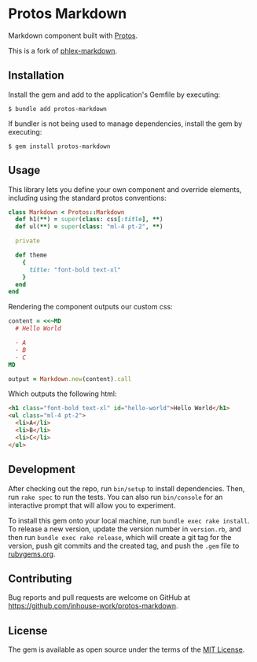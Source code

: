 # Protos Markdown

Markdown component built with [Protos](https://github.com/inhouse-work/protos).

This is a fork of [phlex-markdown](https://github.com/phlex-ruby/phlex-markdown).

## Installation

Install the gem and add to the application's Gemfile by executing:

    $ bundle add protos-markdown

If bundler is not being used to manage dependencies, install the gem by
executing:

    $ gem install protos-markdown

## Usage

This library lets you define your own component and override elements, including
using the standard protos conventions:

```ruby
class Markdown < Protos::Markdown
  def h1(**) = super(class: css[:title], **)
  def ul(**) = super(class: "ml-4 pt-2", **)

  private

  def theme
    {
      title: "font-bold text-xl"
    }
  end
end
```

Rendering the component outputs our custom css:

```ruby
content = <<~MD
  # Hello World

  - A
  - B
  - C
MD

output = Markdown.new(content).call
```

Which outputs the following html:

```html
<h1 class="font-bold text-xl" id="hello-world">Hello World</h1>
<ul class="ml-4 pt-2">
  <li>A</li>
  <li>B</li>
  <li>C</li>
</ul>
```

## Development

After checking out the repo, run `bin/setup` to install dependencies. Then, run
`rake spec` to run the tests. You can also run `bin/console` for an interactive
prompt that will allow you to experiment.

To install this gem onto your local machine, run `bundle exec rake install`. To
release a new version, update the version number in `version.rb`, and then run
`bundle exec rake release`, which will create a git tag for the version, push
git commits and the created tag, and push the `.gem` file to
[rubygems.org](https://rubygems.org).

## Contributing

Bug reports and pull requests are welcome on GitHub at
https://github.com/inhouse-work/protos-markdown.

## License

The gem is available as open source under the terms of the
[MIT License](https://opensource.org/licenses/MIT).
